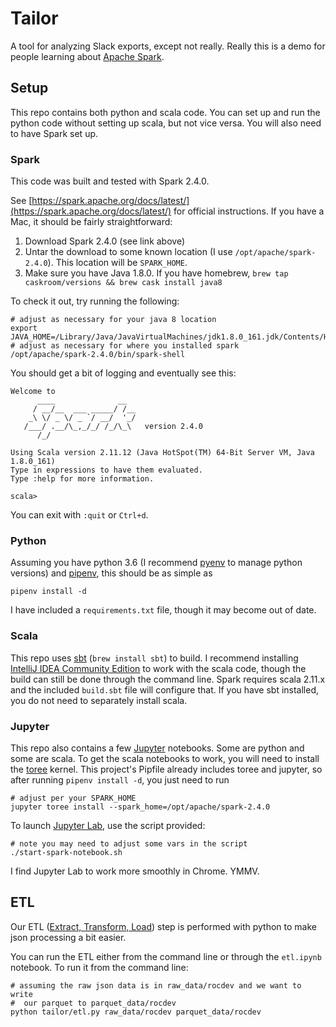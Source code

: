 # Tailor

A tool for analyzing Slack exports, except not really.  Really this is a demo
for people learning about [Apache Spark](https://spark.apache.org).

## Setup

This repo contains both python and scala code.   You can set up and run the
python code without setting up scala, but not vice versa.  You will also need to
have Spark set up.

### Spark

This code was built and tested with Spark 2.4.0.

See
[https://spark.apache.org/docs/latest/](https://spark.apache.org/docs/latest/)
for official instructions.  If you have a Mac, it should be fairly
straightforward:

1. Download Spark 2.4.0 (see link above)
2. Untar the download to some known location (I use `/opt/apache/spark-2.4.0`).
   This location will be `SPARK_HOME`.
3. Make sure you have Java 1.8.0.  If you have homebrew, `brew tap caskroom/versions && brew cask install java8`

To check it out, try running the following:
```
# adjust as necessary for your java 8 location
export JAVA_HOME=/Library/Java/JavaVirtualMachines/jdk1.8.0_161.jdk/Contents/Home
# adjust as necessary for where you installed spark
/opt/apache/spark-2.4.0/bin/spark-shell
```

You should get a bit of logging and eventually see this:

```
Welcome to
      ____              __
     / __/__  ___ _____/ /__
    _\ \/ _ \/ _ `/ __/  '_/
   /___/ .__/\_,_/_/ /_/\_\   version 2.4.0
      /_/
         
Using Scala version 2.11.12 (Java HotSpot(TM) 64-Bit Server VM, Java 1.8.0_161)
Type in expressions to have them evaluated.
Type :help for more information.

scala> 
```
You can exit with `:quit` or `Ctrl+d`.

### Python

Assuming you have python 3.6 (I recommend
[pyenv](https://github.com/pyenv/pyenv) to manage python versions) and
[pipenv](https://pipenv.readthedocs.io/en/latest/), this should be as simple as

```
pipenv install -d
```

I have included a `requirements.txt` file, though it may become out of date.

### Scala

This repo uses [sbt](http://www.scala-sbt.org/download.html) (`brew install
sbt`) to build.  I recommend installing [IntelliJ IDEA Community
Edition](https://www.jetbrains.com/idea/download/) to work with the scala code,
though the build can still be done through the command line.  Spark requires
scala 2.11.x and the included `build.sbt` file will configure that.  If you have
sbt installed, you do not need to separately install scala.

### Jupyter

This repo also contains a few [Jupyter](https://jupyter.org/) notebooks.  Some
are python and some are scala.  To get the scala notebooks to work, you will
need to install the [toree](https://toree.apache.org/) kernel.  This project's
Pipfile already includes toree and jupyter, so after running `pipenv install
-d`, you just need to run

```
# adjust per your SPARK_HOME
jupyter toree install --spark_home=/opt/apache/spark-2.4.0
```

To launch [Jupyter Lab](https://jupyterlab.readthedocs.io/en/stable/), use the
script provided:

```
# note you may need to adjust some vars in the script
./start-spark-notebook.sh
```

I find Jupyter Lab to work more smoothly in Chrome.  YMMV.

## ETL

Our ETL ([Extract, Transform,
Load](https://en.wikipedia.org/wiki/Extract,_transform,_load)) step is performed
with python to make json processing a bit easier.

You can run the ETL either from the command line or through the `etl.ipynb`
notebook.  To run it from the command line:

```
# assuming the raw json data is in raw_data/rocdev and we want to write
#  our parquet to parquet_data/rocdev
python tailor/etl.py raw_data/rocdev parquet_data/rocdev
```